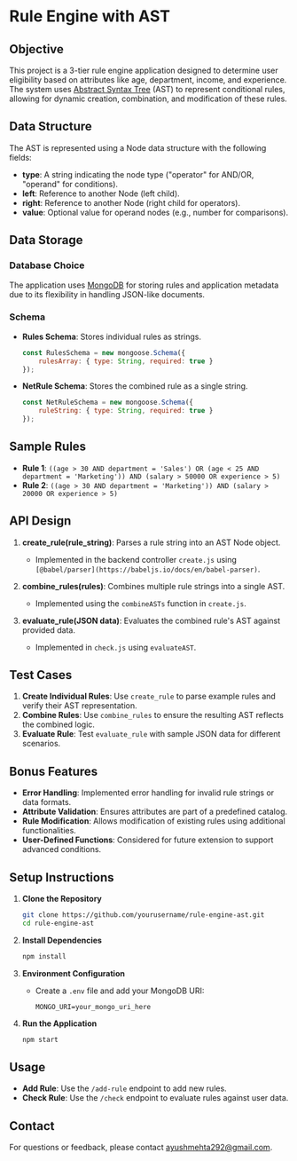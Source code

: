 # Rule Engine with AST

## Objective

This project is a 3-tier rule engine application designed to determine user eligibility based on attributes like age, department, income, and experience. The system uses [Abstract Syntax Tree](https://en.wikipedia.org/wiki/Abstract_syntax_tree) (AST) to represent conditional rules, allowing for dynamic creation, combination, and modification of these rules.

## Data Structure

The AST is represented using a Node data structure with the following fields:
- **type**: A string indicating the node type ("operator" for AND/OR, "operand" for conditions).
- **left**: Reference to another Node (left child).
- **right**: Reference to another Node (right child for operators).
- **value**: Optional value for operand nodes (e.g., number for comparisons).

## Data Storage

### Database Choice

The application uses [MongoDB](https://www.mongodb.com/) for storing rules and application metadata due to its flexibility in handling JSON-like documents.

### Schema

- **Rules Schema**: Stores individual rules as strings.
  ```javascript
  const RulesSchema = new mongoose.Schema({
      rulesArray: { type: String, required: true }
  });
  ```

- **NetRule Schema**: Stores the combined rule as a single string.
  ```javascript
  const NetRuleSchema = new mongoose.Schema({
      ruleString: { type: String, required: true }
  });
  ```

## Sample Rules

- **Rule 1**: `((age > 30 AND department = 'Sales') OR (age < 25 AND department = 'Marketing')) AND (salary > 50000 OR experience > 5)`
- **Rule 2**: `((age > 30 AND department = 'Marketing')) AND (salary > 20000 OR experience > 5)`

## API Design

1. **create_rule(rule_string)**: Parses a rule string into an AST Node object.
   - Implemented in the backend controller `create.js` using `[@babel/parser](https://babeljs.io/docs/en/babel-parser)`.

2. **combine_rules(rules)**: Combines multiple rule strings into a single AST.
   - Implemented using the `combineASTs` function in `create.js`.

3. **evaluate_rule(JSON data)**: Evaluates the combined rule's AST against provided data.
   - Implemented in `check.js` using `evaluateAST`.

## Test Cases

1. **Create Individual Rules**: Use `create_rule` to parse example rules and verify their AST representation.
2. **Combine Rules**: Use `combine_rules` to ensure the resulting AST reflects the combined logic.
3. **Evaluate Rule**: Test `evaluate_rule` with sample JSON data for different scenarios.

## Bonus Features

- **Error Handling**: Implemented error handling for invalid rule strings or data formats.
- **Attribute Validation**: Ensures attributes are part of a predefined catalog.
- **Rule Modification**: Allows modification of existing rules using additional functionalities.
- **User-Defined Functions**: Considered for future extension to support advanced conditions.

## Setup Instructions

1. **Clone the Repository**
   ```bash
   git clone https://github.com/yourusername/rule-engine-ast.git
   cd rule-engine-ast
   ```

2. **Install Dependencies**
   ```bash
   npm install
   ```

3. **Environment Configuration**
   - Create a `.env` file and add your MongoDB URI:
     ```plaintext
     MONGO_URI=your_mongo_uri_here
     ```

4. **Run the Application**
   ```bash
   npm start
   ```

## Usage

- **Add Rule**: Use the `/add-rule` endpoint to add new rules.
- **Check Rule**: Use the `/check` endpoint to evaluate rules against user data.

## Contact

For questions or feedback, please contact [ayushmehta292@gmail.com](mailto:ayushmehta292@gmail.com).

        